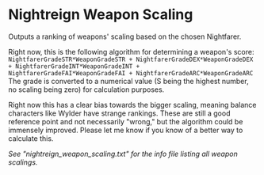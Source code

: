 # Nightreign Weapon Scaling
Outputs a ranking of weapons' scaling based on the chosen Nightfarer.

Right now, this is the following algorithm for determining a weapon's score:
`NightfarerGradeSTR*WeaponGradeSTR + NightfarerGradeDEX*WeaponGradeDEX + NightfarerGradeINT*WeaponGradeINT + NightfarerGradeFAI*WeaponGradeFAI + NightfarerGradeARC*WeaponGradeARC`
The grade is converted to a numerical value (S being the highest number, no scaling being zero) for calculation purposes.

Right now this has a clear bias towards the bigger scaling, meaning balance characters like Wylder have strange rankings. These are still a good reference point and not necessarily "wrong," but the algorithm could be immensely improved. Please let me know if you know of a better way to calculate this.

_See "nightreign_weapon_scaling.txt" for the info file listing all weapon scalings._
